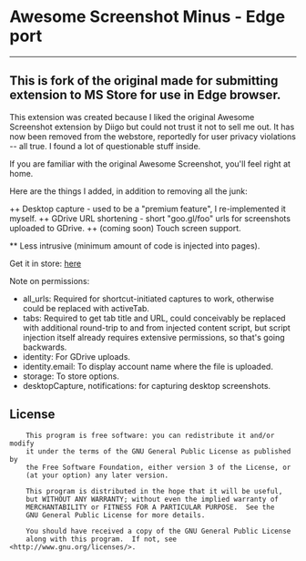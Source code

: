 # Awesome Screenshot Minus - Edge port
---
This is fork of the original made for submitting extension to MS Store for use in Edge browser.
---
This extension was created because I liked the original Awesome Screenshot extension by Diigo but could not trust it not to sell me out.
It has now been removed from the webstore, reportedly for user privacy violations -- all true. I found a lot of questionable stuff inside. 

If you are familiar with the original Awesome Screenshot, you'll feel right at home.

Here are the things I added, in addition to removing all the junk:

 ++ Desktop capture - used to be a "premium feature", I re-implemented it myself.
 ++ GDrive URL shortening - short "goo.gl/foo" urls for screenshots uploaded to GDrive.
 ++ (coming soon) Touch screen support.

 ** Less intrusive (minimum amount of code is injected into pages).

Get it in store: [here](https://chrome.google.com/webstore/detail/awesome-screenshot-minus/bnophbnknjcjnbadhhkciahanapffepm)

Note on permissions:
  * all_urls: Required for shortcut-initiated captures to work, otherwise could be replaced with activeTab.
  * tabs: Required to get tab title and URL, could conceivably be replaced with additional
          round-trip to and from injected content script, but script injection
          itself already requires extensive permissions, so that's going backwards.
  * identity: For GDrive uploads.
  * identity.email: To display account name where the file is uploaded.
  * storage: To store options.
  * desktopCapture, notifications: for capturing desktop screenshots.

## License

```
    This program is free software: you can redistribute it and/or modify
    it under the terms of the GNU General Public License as published by
    the Free Software Foundation, either version 3 of the License, or
    (at your option) any later version.

    This program is distributed in the hope that it will be useful,
    but WITHOUT ANY WARRANTY; without even the implied warranty of
    MERCHANTABILITY or FITNESS FOR A PARTICULAR PURPOSE.  See the
    GNU General Public License for more details.

    You should have received a copy of the GNU General Public License
    along with this program.  If not, see <http://www.gnu.org/licenses/>.
```
